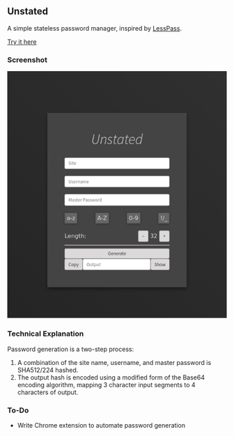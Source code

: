 ## Unstated

A simple stateless password manager, inspired by [LessPass](https://lesspass.com).

[Try it here](https://cubified.github.io/unstated)

### Screenshot

![screenshot](https://github.com/Cubified/unstated/blob/master/screenshot.png)


### Technical Explanation

Password generation is a two-step process:
1. A combination of the site name, username, and master password is SHA512/224 hashed.
2. The output hash is encoded using a modified form of the Base64 encoding algorithm, mapping 3 character input segments to 4 characters of output.

### To-Do

- Write Chrome extension to automate password generation
